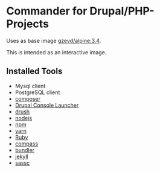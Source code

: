 Commander for Drupal/PHP-Projects
===============

Uses as base image [gzevd/alpine:3.4](https://hub.docker.com/r/gzevd/alpine/).

This is intended as an interactive image.

Installed Tools
---------------
* Mysql client
* PostgreSQL client
* [composer](https://getcomposer.org/)
* [Drupal Console Launcher](http://drupalconsole.com/)
* [drush](https://github.com/drush-ops/drush)
* [nodejs](http://nodejs.org/)
 * [npm](https://www.npmjs.com/)
 * [yarn](https://www.npmjs.com/package/yarn)
* [Ruby](https://www.ruby-lang.org/)
 * [compass](http://compass-style.org/)
 * [bundler](http://bundler.io/)
 * [jekyll](http://jekyllrb.com/)
* [sassc](http://sass-lang.com/libsass)

